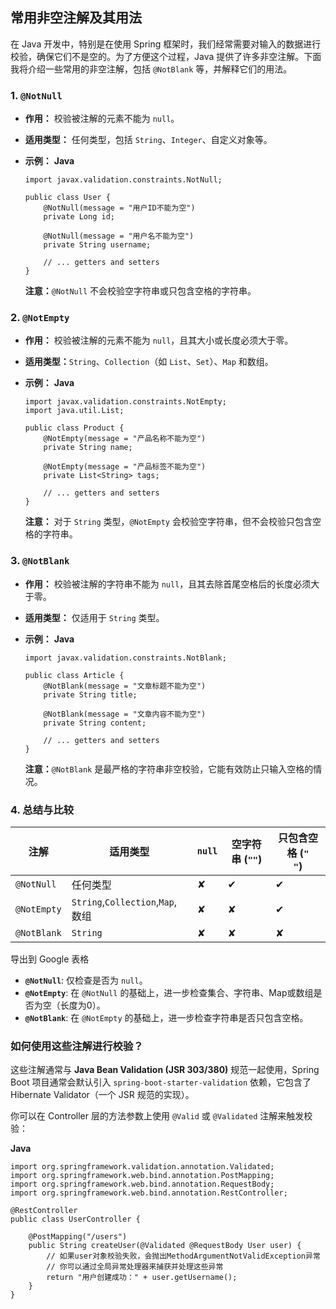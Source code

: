 ## 常用非空注解及其用法


在 Java 开发中，特别是在使用 Spring 框架时，我们经常需要对输入的数据进行校验，确保它们不是空的。为了方便这个过程，Java 提供了许多非空注解。下面我将介绍一些常用的非空注解，包括 `@NotBlank` 等，并解释它们的用法。

### 1. `@NotNull`

* **作用：** 校验被注解的元素不能为 `null`。
* **适用类型：** 任何类型，包括 `String`、`Integer`、自定义对象等。
* **示例：**
  **Java**
  
  ```
  import javax.validation.constraints.NotNull;
  
  public class User {
      @NotNull(message = "用户ID不能为空")
      private Long id;
  
      @NotNull(message = "用户名不能为空")
      private String username;
  
      // ... getters and setters
  }
  ```
  
  **注意：**`@NotNull` 不会校验空字符串或只包含空格的字符串。

### 2. `@NotEmpty`

* **作用：** 校验被注解的元素不能为 `null`，且其大小或长度必须大于零。
* **适用类型：**`String`、`Collection`（如 `List`、`Set`）、`Map` 和数组。
* **示例：**
  **Java**
  
  ```
  import javax.validation.constraints.NotEmpty;
  import java.util.List;
  
  public class Product {
      @NotEmpty(message = "产品名称不能为空")
      private String name;
  
      @NotEmpty(message = "产品标签不能为空")
      private List<String> tags;
  
      // ... getters and setters
  }
  ```
  
  **注意：** 对于 `String` 类型，`@NotEmpty` 会校验空字符串，但不会校验只包含空格的字符串。

### 3. `@NotBlank`

* **作用：** 校验被注解的字符串不能为 `null`，且其去除首尾空格后的长度必须大于零。
* **适用类型：** 仅适用于 `String` 类型。
* **示例：**
  **Java**
  
  ```
  import javax.validation.constraints.NotBlank;
  
  public class Article {
      @NotBlank(message = "文章标题不能为空")
      private String title;
  
      @NotBlank(message = "文章内容不能为空")
      private String content;
  
      // ... getters and setters
  }
  ```
  
  **注意：**`@NotBlank` 是最严格的字符串非空校验，它能有效防止只输入空格的情况。

### 4. 总结与比较

| 注解            | 适用类型                                      | `null` | 空字符串 (`""`) | 只包含空格 (`"   "`) |
| ----------------- | ----------------------------------------------- | ------------ | --------------------- | -------------------------- |
| `@NotNull`  | 任何类型                                      | ✘         | ✔                  | ✔                       |
| `@NotEmpty` | `String`,`Collection`,`Map`, 数组 | ✘         | ✘                  | ✔                       |
| `@NotBlank` | `String`                                  | ✘         | ✘                  | ✘                       |

导出到 Google 表格

* **`@NotNull`**: 仅检查是否为 `null`。
* **`@NotEmpty`**: 在 `@NotNull` 的基础上，进一步检查集合、字符串、Map或数组是否为空（长度为0）。
* **`@NotBlank`**: 在 `@NotEmpty` 的基础上，进一步检查字符串是否只包含空格。

### 如何使用这些注解进行校验？

这些注解通常与 **Java Bean Validation (JSR 303/380)** 规范一起使用，Spring Boot 项目通常会默认引入 `spring-boot-starter-validation` 依赖，它包含了 Hibernate Validator（一个 JSR 规范的实现）。

你可以在 Controller 层的方法参数上使用 `@Valid` 或 `@Validated` 注解来触发校验：

**Java**

```
import org.springframework.validation.annotation.Validated;
import org.springframework.web.bind.annotation.PostMapping;
import org.springframework.web.bind.annotation.RequestBody;
import org.springframework.web.bind.annotation.RestController;

@RestController
public class UserController {

    @PostMapping("/users")
    public String createUser(@Validated @RequestBody User user) {
        // 如果user对象校验失败，会抛出MethodArgumentNotValidException异常
        // 你可以通过全局异常处理器来捕获并处理这些异常
        return "用户创建成功：" + user.getUsername();
    }
}
```

